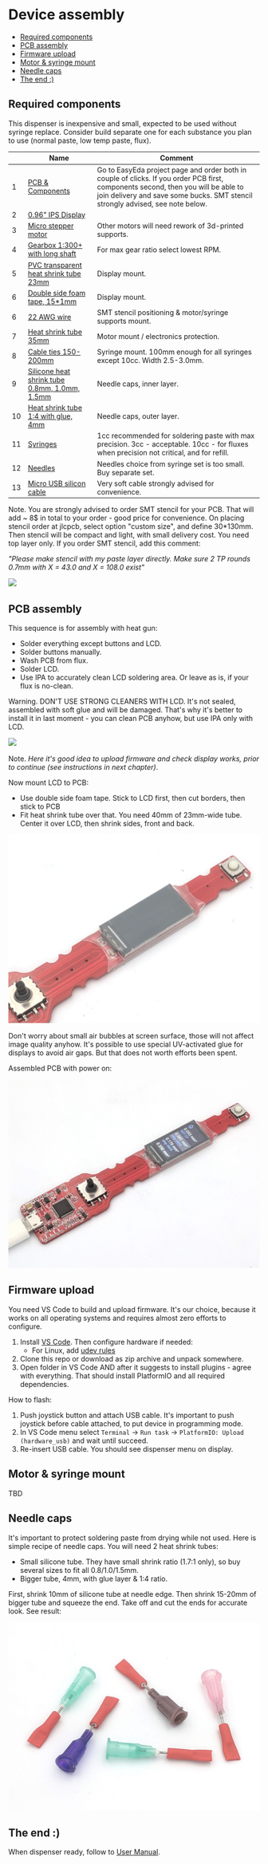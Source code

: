 Device assembly <!-- omit in toc -->
===============

- [Required components](#required-components)
- [PCB assembly](#pcb-assembly)
- [Firmware upload](#firmware-upload)
- [Motor & syringe mount](#motor--syringe-mount)
- [Needle caps](#needle-caps)
- [The end :)](#the-end)


## Required components

This dispenser is inexpensive and small, expected to be used without syringe replace. Consider build separate one for each substance you plan to use (normal
paste, low temp paste, flux).

&nbsp; | Name | Comment
-----|-------------|--------
1 | [PCB & Components](https://easyeda.com/puzrin/dispenser) | Go to EasyEda project page and order both in couple of clicks. If you order PCB first, components second, then you will be able to join delivery and save some bucks. SMT stencil strongly advised, see note below.
2 | [0.96" IPS Display](https://www.aliexpress.com/item/32861823719.html) |
3 | [Micro stepper motor](https://www.aliexpress.com/item/32979960185.html) | Other motors will need rework of 3d-printed supports.
4 | [Gearbox 1:300+ with long shaft](https://www.aliexpress.com/item/32987637967.html) | For max gear ratio select lowest RPM.
5 | [PVC transparent heat shrink tube 23mm](https://aliexpress.ru/item/32787322976.html) | Display mount.
6 | [Double side foam tape, 15*1mm](https://www.aliexpress.com/item/33050888785.html) | Display mount.
6 | [22 AWG wire](https://www.aliexpress.com/item/32854919883.html) | SMT stencil positioning & motor/syringe supports mount.
7 | [Heat shrink tube 35mm](https://www.aliexpress.com/item/32791427710.html) | Motor mount / electronics protection.
8 | [Cable ties 150-200mm](https://www.aliexpress.com/item/32807062474.html) | Syringe mount. 100mm enough for all syringes except 10cc. Width 2.5-3.0mm.
9 | [Silicone heat shrink tube 0.8mm, 1.0mm, 1.5mm](https://atopelec.aliexpress.com/store/group/Silicone-Heat-Shrink-Tubing/118669_505069419.html) | Needle caps, inner layer.
10 | [Heat shrink tube 1:4 with glue, 4mm](https://www.aliexpress.com/item/32787521306.html) | Needle caps, outer layer.
11 | [Syringes](https://www.aliexpress.com/item/32920861566.html) | 1cc recommended for soldering paste with max precision. 3cc - acceptable. 10cc - for fluxes when precision not critical, and for refill.
12 | [Needles](https://www.aliexpress.com/item/32256297497.html) | Needles choice from syringe set is too small. Buy separate set.
13 | [Micro USB silicon cable](https://www.aliexpress.com/item/32858516897.html) | Very soft cable strongly advised for convenience.

Note. You are strongly advised to order SMT stencil for your PCB. That will
add ~ 8$ in total to your order - good price for convenience. On placing stencil
order at jlcpcb, select option "custom size", and define 30*130mm. Then stencil
will be compact and light, with small delivery cost. You need top layer only. If
you order SMT stencil, add this comment:

_"Please make stencil with my paste layer directly. Make sure 2 TP rounds 0.7mm
with X = 43.0 and X = 108.0 exist"_

![](images/smt_stencil_holes.png)


## PCB assembly

This sequence is for assembly with heat gun:

- Solder everything except buttons and LCD.
- Solder buttons manually.
- Wash PCB from flux.
- Solder LCD.
- Use IPA to accurately clean LCD soldering area. Or leave as is, if
  your flux is no-clean.

Warning. DON'T USE STRONG CLEANERS WITH LCD. It's not sealed, assembled with
soft glue and will be damaged. That's why it's better to install it in last
moment - you can clean PCB anyhow, but use IPA only with LCD.

![](images/dispenser_pcb_soldered.jpg)

Note. _Here it's good idea to upload firmware and check display works, prior to
continue (see instructions in next chapter)_.

Now mount LCD to PCB:

- Use double side foam tape. Stick to LCD first, then cut borders, then stick
  to PCB
- Fit heat shrink tube over that. You need 40mm of 23mm-wide tube. Center it
  over LCD, then shrink sides, front and back.

![](images/dispenser_lcd_mount.jpg)

Don't worry about small air bubbles at screen surface, those will not affect
image quality anyhow. It's possible to use special UV-activated glue for
displays to avoid air gaps. But that does not worth efforts been spent.

Assembled PCB with power on:

![](images/dispenser_pcb_powered.jpg)


## Firmware upload

You need VS Code to build and upload firmware. It's our choice, because
it works on all operating systems and requires almost zero efforts to configure.

1. Install [VS Code](https://code.visualstudio.com/). Then configure hardware if
   needed:
   - For Linux, add [udev rules](http://docs.platformio.org/en/latest/installation.html#troubleshooting)
2. Clone this repo or download as zip archive and unpack somewhere.
3. Open folder in VS Code AND after it suggests to install plugins - agree
   with everything. That should install PlatformIO and all required dependencies.

How to flash:

1. Push joystick button and attach USB cable. It's important to push joystick
   before cable attached, to put device in programming mode.
2. In VS Code menu select `Terminal` -> `Run task` -> `PlatformIO: Upload (hardware_usb)`
   and wait until succeed.
3. Re-insert USB cable. You should see dispenser menu on display.


## Motor & syringe mount

TBD


## Needle caps

It's important to protect soldering paste from drying while not used. Here is
simple recipe of needle caps. You will need 2 heat shrink tubes:

- Small silicone tube. They have small shrink ratio (1.7:1 only), so buy several
  sizes to fit all 0.8/1.0/1.5mm.
- Bigger tube, 4mm, with glue layer & 1:4 ratio.

First, shrink 10mm of silicone tube at needle edge. Then shrink 15-20mm of
bigger tube and squeeze the end. Take off and cut the ends for accurate look.
See result:

[![Needle caps](images/needle_caps.jpg)](images/needle_caps.jpg)


## The end :)

When dispenser ready, follow to [User Manual](./manual.md).
